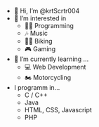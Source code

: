 - 👋 Hi, I’m @krtScrtr004
- 👀 I’m interested in
  - 🧑‍💻 Programming
  - 🎶 Music
  - 🚴‍♂️ Biking
  - 🎮 Gaming
- 🌱 I’m currently learning ...
  - 💻 Web Development
  - 🏍️ Motorcycling
- I programm in...
  - C / C++
  - Java
  - HTML, CSS, Javascript
  - PHP

